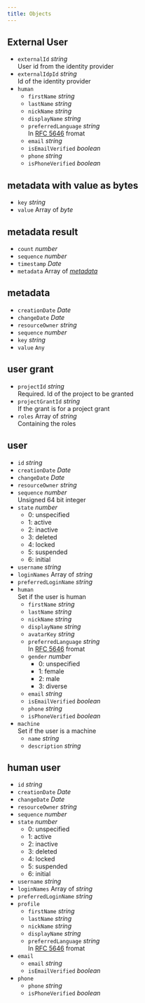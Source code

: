 ```yaml
---
title: Objects
---
```


## External User

- `externalId` *string*  
  User id from the identity provider
- `externalIdpId` *string*  
  Id of the identity provider
- `human`
  - `firstName` *string*
  - `lastName` *string*
  - `nickName` *string*
  - `displayName` *string*
  - `preferredLanguage` *string*  
    In [RFC 5646](https//www.rfc-editor.org/rfc/rfc5646) fromat
  - `email` *string*
  - `isEmailVerified` *boolean*
  - `phone` *string*
  - `isPhoneVerified` *boolean*

## metadata with value as bytes

- `key` *string*
- `value` Array of *byte*

## metadata result

- `count` *number*
- `sequence` *number*
- `timestamp` *Date*
- `metadata` Array of [*metadata*](#metadata)

## metadata

- `creationDate` *Date*
- `changeDate` *Date*
- `resourceOwner` *string*
- `sequence` *number*
- `key` *string*
- `value` `Any`

## user grant

- `projectId` *string*  
  Required. Id of the project to be granted
- `projectGrantId` *string*  
  If the grant is for a project grant
- `roles` Array of *string*  
  Containing the roles

## user

- `id` *string*
- `creationDate` *Date*
- `changeDate` *Date*
- `resourceOwner` *string*
- `sequence` *number*  
  Unsigned 64 bit integer
- `state` *number*  
  <ul><li>0: unspecified</li><li>1: active</li><li>2: inactive</li><li>3: deleted</li><li>4: locked</li><li>5: suspended</li><li>6: initial</li></ul>
- `username` *string*
- `loginNames` Array of *string*
- `preferredLoginName` *string*
- `human`  
  Set if the user is human
  - `firstName` *string*
  - `lastName` *string*
  - `nickName` *string*
  - `displayName` *string*
  - `avatarKey` *string*
  - `preferredLanguage` *string*  
    In [RFC 5646](https//www.rfc-editor.org/rfc/rfc5646) fromat
  - `gender` *number*  
    <ul><li>0: unspecified</li><li>1: female</li><li>2: male</li><li>3: diverse</li></ul>
  - `email` *string*
  - `isEmailVerified` *boolean*
  - `phone` *string*
  - `isPhoneVerified` *boolean*
- `machine`  
  Set if the user is a machine
  - `name` *string*
  - `description` *string*

## human user

- `id` *string*
- `creationDate` *Date*
- `changeDate` *Date*
- `resourceOwner` *string*
- `sequence` *number*
- `state` *number*  
  <ul><li>0: unspecified</li><li>1: active</li><li>2: inactive</li><li>3: deleted</li><li>4: locked</li><li>5: suspended</li><li>6: initial</li></ul>
- `username` *string*
- `loginNames` Array of *string*
- `preferredLoginName` *string*
- `profile`
  - `firstName` *string*
  - `lastName` *string*
  - `nickName` *string*
  - `displayName` *string*
  - `preferredLanguage` *string*  
    In [RFC 5646](https//www.rfc-editor.org/rfc/rfc5646) fromat
- `email`
  - `email` *string*
  - `isEmailVerified` *boolean*
- `phone`
  - `phone` *string*
  - `isPhoneVerified` *boolean*
